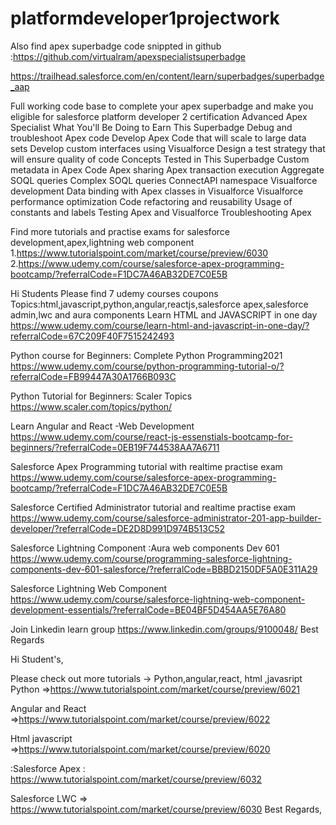 # platformdeveloper1projectwork

Also find apex superbadge code snippted in github :https://github.com/virtualram/apexspecialistsuperbadge


https://trailhead.salesforce.com/en/content/learn/superbadges/superbadge_aap

Full working code base to  complete  your apex superbadge and make you eligible for salesforce platform developer 2 certification
Advanced Apex Specialist
What You'll Be Doing to Earn This Superbadge
Debug and troubleshoot Apex code
Develop Apex Code that will scale to large data sets
Develop custom interfaces using Visualforce
Design a test strategy that will ensure quality of code
Concepts Tested in This Superbadge
Custom metadata in Apex Code
Apex sharing
Apex transaction execution
Aggregate SOQL queries
Complex SOQL queries
ConnectAPI namespace
Visualforce development
Data binding with Apex classes in Visualforce
Visualforce performance optimization
Code refactoring and reusability
Usage of constants and labels
Testing Apex and Visualforce
Troubleshooting Apex


Find more tutorials and practise exams for salesforce development,apex,lightning web component
1.https://www.tutorialspoint.com/market/course/preview/6030
2.https://www.udemy.com/course/salesforce-apex-programming-bootcamp/?referralCode=F1DC7A46AB32DE7C0E5B

Hi Students
Please find 7 udemy courses coupons
Topics:html,javascript,python,angular,reactjs,salesforce apex,salesforce admin,lwc and aura components
Learn HTML and JAVASCRIPT in one day
https://www.udemy.com/course/learn-html-and-javascript-in-one-day/?referralCode=67C209F40F7515242493

Python course for Beginners: Complete Python Programming2021
https://www.udemy.com/course/python-programming-tutorial-o/?referralCode=FB99447A30A1766B093C

Python Tutorial for Beginners: Scaler Topics
https://www.scaler.com/topics/python/

Learn Angular and React -Web Development
https://www.udemy.com/course/react-js-essenstials-bootcamp-for-beginners/?referralCode=0EB19F744538AA7A6711

Salesforce Apex Programming tutorial with  realtime practise exam
https://www.udemy.com/course/salesforce-apex-programming-bootcamp/?referralCode=F1DC7A46AB32DE7C0E5B

Salesforce Certified Administrator tutorial and realtime practise exam
https://www.udemy.com/course/salesforce-administrator-201-app-builder-developer/?referralCode=DE2D8D991D974B513C52


Salesforce Lightning Component :Aura web components Dev 601
https://www.udemy.com/course/programming-salesforce-lightning-components-dev-601-salesforce/?referralCode=BBBD2150DF5A0E311A29

Salesforce Lightning Web Component
https://www.udemy.com/course/salesforce-lightning-web-component-development-essentials/?referralCode=BE04BF5D454AA5E76A80

Join Linkedin learn group
https://www.linkedin.com/groups/9100048/
Best Regards


Hi Student's,

Please check out more tutorials -> Python,angular,react, html ,javasript
Python =>https://www.tutorialspoint.com/market/course/preview/6021

Angular and React =>https://www.tutorialspoint.com/market/course/preview/6022

Html javascript =>https://www.tutorialspoint.com/market/course/preview/6020

:Salesforce Apex : https://www.tutorialspoint.com/market/course/preview/6032


Salesforce LWC => https://www.tutorialspoint.com/market/course/preview/6030
Best Regards,







